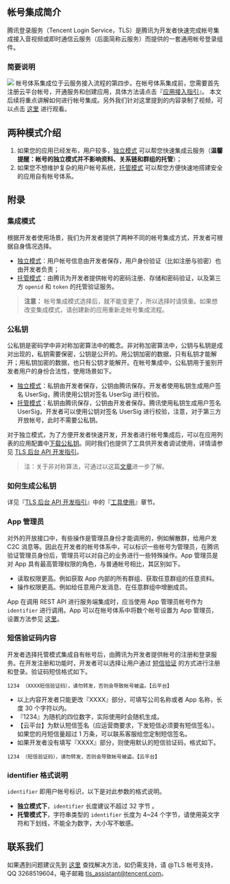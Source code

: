 ## 帐号集成简介

腾讯登录服务（Tencent Login Service，TLS）是腾讯为开发者快速完成帐号集成接入音视频或即时通信云服务（后面简称云服务）而提供的一套通用帐号登录组件。  

### 简要说明

![](https://avc.qcloud.com/wiki2.0/im/imgs/20151117034741_42845.png)
帐号体系集成位于云服务接入流程的第四步。在帐号体系集成前，您需要首先注册云平台帐号，开通服务和创建应用，具体方法请点击『[应用接入指引](/doc/product/269/应用接入指引)』。 本文后续将重点讲解如何进行帐号集成。另外我们针对这里提到的内容录制了视频，可以点击 [这里](http://tcecqpoc.fsphere.cn/course/detail/133) 进行观看。

## 两种模式介绍

1. 如果您的应用已经发布，用户较多，[独立模式](/doc/product/269/独立模式) 可以帮您快速集成云服务（**温馨提醒：帐号的独立模式并不影响资料、关系链和群组的托管**）；
1. 如果您不想维护复杂的用户帐号系统，[托管模式](/doc/product/269/托管模式) 可以帮您方便快速地搭建安全的应用自有帐号体系。

## 附录

### 集成模式

根据开发者使用场景，我们为开发者提供了两种不同的帐号集成方式，开发者可根据自身情况选择。

* [独立模式](/doc/product/269/独立模式)：用户帐号信息由开发者保存，用户身份验证（比如注册与验密）也由开发者负责；
* [托管模式](/doc/product/269/托管模式)：由腾讯为开发者提供帐号的密码注册、存储和密码验证，以及第三方 `openid` 和 `token` 的托管验证服务。

>**注意：**
>帐号集成模式选择后，就不能变更了，所以选择时请慎重。如果想改变集成模式，请创建新的应用重新走帐号集成流程。

### 公私钥

公私钥是密码学中非对称加密算法中的概念。非对称加密算法中，公钥与私钥是成对出现的，私钥需要保密，公钥是公开的。用公钥加密的数据，只有私钥才能解开；用私钥加密的数据，也只有公钥才能解开。在帐号集成中，公私钥用于鉴别开发者用户的身份合法性，使用场景如下。

* [独立模式](/doc/product/269/独立模式)：私钥由开发者保存，公钥由腾讯保存。开发者使用私钥生成用户签名 UserSig，腾讯使用公钥对签名 UserSig 进行校验。
* [托管模式](/doc/product/269/托管模式)：私钥由腾讯保存，公钥由开发者保存。腾讯使用私钥生成用户签名 UserSig，开发者可以使用公钥对签名 UserSig 进行校验，注意，对于第三方开放帐号，此时不需要公私钥。

对于独立模式，为了方便开发者快速开发，开发者进行帐号集成后，可以在应用列表的应用配置中[下载公私钥](/doc/product/269/下载公私钥)。同时我们也提供了工具供开发者调试使用，详情请参见 [TLS 后台 API 开发指引](/doc/product/269/TLS后台API使用手册#1-.E6.A6.82.E8.BF.B0)。

>注：关于非对称算法，可通过以这篇[文章](https://zh.wikipedia.org/wiki/%E5%85%AC%E5%BC%80%E5%AF%86%E9%92%A5%E5%8A%A0%E5%AF%86)进一步了解。

### 如何生成公私钥

详见『[TLS 后台 API 开发指引](/doc/product/269/TLS后台API使用手册)』中的『[工具使用](/doc/product/269/TLS后台API使用手册#3.1-.E5.B7.A5.E5.85.B7.E4.BD.BF.E7.94.A8)』章节。

### App 管理员

对外的开放接口中，有些操作是管理员身份才能调用的，例如解散群，给用户发 C2C 消息等。因此在开发者的帐号体系中，可以标识一些帐号为管理员，在腾讯验证管理员身份后，管理员可以对自己的业务进行一些特殊操作。App 管理员是对 App 具有最高管理权限的角色，与普通帐号相比，其区别如下。

* 读取权限更高。例如获取 App 内部的所有群组、获取任意群组的任意资料。
* 操作权限更高。例如给任意用户发消息、在任意群组中增删成员。

App 在调用 REST API 进行服务端集成时，应当使用 App 管理员帐号作为 `identifier` 进行调用。App 可以在帐号体系中将数个帐号设置为 App 管理员，设置方法参见 [这里](/doc/product/269/设置APP管理员)。

### 短信验证码内容

开发者选择托管模式集成自有帐号后，由腾讯为开发者提供帐号的注册和登录服务。在开发注册和功能时，开发者可以选择让用户通过 [短信验证](/doc/product/269/添加短信签名) 的方式进行注册和登录。验证码短信格式如下。

```
1234 （XXXX短信验证码），请勿转发，否则会导致帐号被盗。【云平台】
```

* 以上内容开发者只能更改『XXXX』部分，可填写公司名称或者 App 名称，长度 30 个字符以内。
* 『1234』为随机的四位数字，实际使用时会随机生成。
* 【云平台】为默认短信签名（应运营商要求，下发短信必须要有短信签名）。如果您的月短信量超过 1 万条，可以联系客服给您定制短信签名。
* 如果开发者没有填写『XXXX』部分，则使用默认的短信验证码，格式如下。
```
1234 （短信验证码），请勿转发，否则会导致帐号被盗。【云平台】
```

### identifier 格式说明
`identifier` 即用户帐号标识，以下是对此参数的格式说明。
- **独立模式下**，`identifier` 长度建议不超过 32 字节 。
- **托管模式下**，字符串类型的 `identifier` 长度为 4~24 个字节，请使用英文字符和下划线，不能全为数字，大小写不敏感。

## 联系我们

如果遇到问题建议先到 [这里](http://bbs.qcloud.com/thread-8287-1-1.html) 查找解决方法，如仍需支持，请 @TLS 帐号支持，QQ 3268519604，电子邮箱 tls_assistant@tencent.com。
